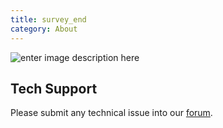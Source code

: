 ```yaml
---
title: survey_end
category: About
---
```


![enter image description here](https://raw.githubusercontent.com/SeeedDocument/Seeed-WiKi/master/docs/images/survey_end.png)

## Tech Support
Please submit any technical issue into our [forum](http://forum.seeedstudio.com/). 